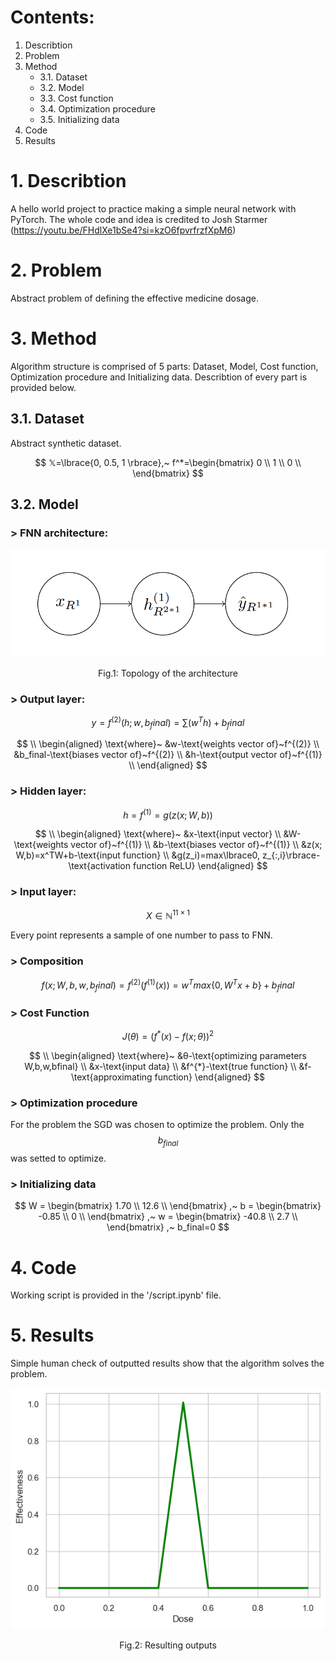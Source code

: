 # Contents:
1. Describtion
2. Problem
3. Method
    * 3.1. Dataset
    * 3.2. Model
    * 3.3. Cost function
    * 3.4. Optimization procedure
    * 3.5. Initializing data
4. Code
5. Results

# 1. Describtion
A hello world project to practice making a simple neural network with PyTorch.
The whole code and idea is credited to Josh Starmer (https://youtu.be/FHdlXe1bSe4?si=kzO6fpvrfrzfXpM6)

# 2. Problem
Abstract problem of defining the effective medicine dosage.

# 3. Method
Algorithm structure is comprised of 5 parts: Dataset, Model, Cost function, Optimization procedure and Initializing data. Describtion of every part is provided below.
## 3.1. Dataset
Abstract synthetic dataset.

$$
𝕏=\lbrace{0, 0.5, 1 \rbrace},~
f^*=\begin{bmatrix}
    0 \\
    1 \\
    0 \\
    \end{bmatrix}
$$

## 3.2. Model
### > FNN architecture:
<p align="center">
  <img src="https://github.com/AKAD0/pytorch_hellow/blob/master/Fig1.png">
</p>

$$
\text{Fig.1: Topology of the architecture}
$$
### > Output layer:
$$
y=f^{(2)}(h; w,b_final) = \sum_ {}(w^Th)+b_final
$$

$$
\\
\begin{aligned}
\text{where}~
&w-\text{weights vector of}~f^{(2)} \\
&b_final-\text{biases vector of}~f^{(2)} \\
&h-\text{output vector of}~f^{(1)} \\
\end{aligned}
$$


### > Hidden layer:
$$
h = f^{(1)} = g( z( x; W,b))
$$

$$
\\
\begin{aligned}
\text{where}~
&x-\text{input vector} \\
&W-\text{weights vector of}~f^{(1)} \\
&b-\text{biases vector of}~f^{(1)} \\
&z(x; W,b)=x^TW+b-\text{input function} \\
&g(z_i)=max\lbrace0, z_{:,i}\rbrace-\text{activation function ReLU}
\end{aligned}
$$


### > Input layer:
$$
X \in ℕ^{11×1}
$$

Every point represents a sample of one number to pass to FNN.

### > Composition
$$
f(x; W,b,w,b_final) = f^{(2)}( f^{(1)}( x)) = w^Tmax\lbrace0, W^Tx+b\rbrace+b_final
$$

### > Cost Function
$$
J(θ) = ( f^{*}(x) - f(x;θ))^2
$$

$$
\\
\begin{aligned}
\text{where}~
&θ-\text{optimizing parameters W,b,w,bfinal} \\
&x-\text{input data} \\
&f^{*}-\text{true function} \\
&f-\text{approximating function}
\end{aligned}
$$
### > Optimization procedure
For the problem the SGD was chosen to optimize the problem.
Only the $$b_{final}$$ was setted to optimize.

### > Initializing data
$$
W = \begin{bmatrix}
    1.70 \\
    12.6 \\
    \end{bmatrix}
,~
b = \begin{bmatrix}
    -0.85 \\
    0 \\
    \end{bmatrix}
,~
w = \begin{bmatrix}
    -40.8 \\
    2.7 \\
    \end{bmatrix}
,~
b_final=0
$$

# 4. Code

Working script is provided in the '/script.ipynb' file.

# 5. Results
Simple human check of outputted results show that the algorithm solves the problem.

<p align="center">
  <img src="https://github.com/AKAD0/pytorch_hellow/blob/master/Fig2.png">
</p>

$$
\text{Fig.2: Resulting outputs}
$$
